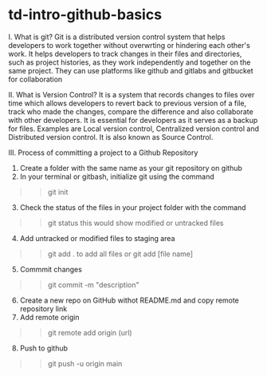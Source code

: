 ﻿# td-intro-github-basics

I. What is git?
Git is a distributed version control system that helps developers to work together without overwrting or hindering each other's work. It helps developers to track changes in their files and directories, such as project histories, as they work independently and together on the same project. They can use platforms like github and gitlabs and gitbucket for collaboration

II. What is Version Control?
It is a system that records changes to files over time which allows developers to revert back to previous version of a file, track who made the changes, compare the difference and also collaborate with other developers. It is essential for developers as it serves as a backup for files.
Examples are Local version control, Centralized version control and Distributed version control.
It is also known as Source Control.


III. Process of committing a project to a Github Repository
1. Create a folder with the same name as your git repository on github
2. In your terminal or gitbash, initialize git using the command 
>>git init

3. Check the status of the files in your project folder with the command
>>git status
this would show modified or untracked files

4. Add untracked or modified files to staging area
>>git add .
to add all files or
>>git add [file name]

5. Commmit changes
>> git commit -m "description"

6. Create a new repo on GitHub withot  README.md and copy remote repository link
7. Add remote origin
>>git remote add origin (url)

8. Push to github
>>git push -u origin main
